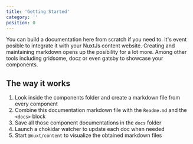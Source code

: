 ```yaml
---
title: 'Getting Started'
category: ''
position: 0
---
```


You can build a documentation here from scratch if you need to. It's event posible to integrate it with your NuxtJs content website. Creating and maintaining markdown opens up the posibility for a lot more. Among other tools including gridsome, docz or even gatsby to showcase your components.

## The way it works

1.  Look inside the components folder and create a markdown file from every component
1.  Combine this documentation markdown file with the `Readme.md` and the `<docs>` block
1.  Save all those component documentations in the `docs` folder
1.  Launch a chokidar watcher to update each doc when needed
1.  Start `@nuxt/content` to visualize the obtained markdown files
